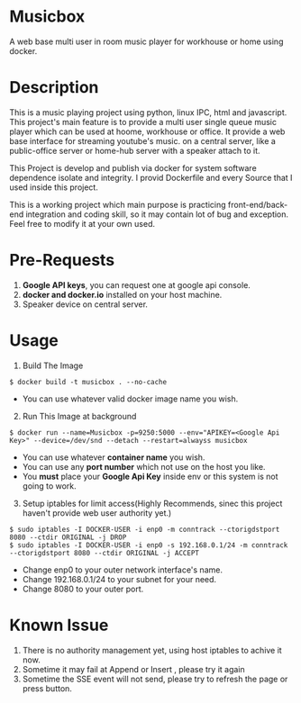 # Musicbox
A web base multi user in room music player for workhouse or home using docker.

# Description
   This is a music playing project using python, linux IPC, html and javascript. This project's main feature is to provide a multi user
 single queue music player which can be used at hoome, workhouse or office. It provide a web base interface for streaming youtube's music.
on a central server, like a public-office server or home-hub server with a speaker attach to it. 

This Project is develop and publish via docker for system software dependence isolate and integrity. I provid Dockerfile and every Source that I used inside this project.

This is a working project which main purpose is practicing front-end/back-end integration and coding skill, so it may contain lot of bug and exception. Feel free to modify it at your own used.

# Pre-Requests
1. **Google API keys**, you can request one at google api console.
2. **docker and docker.io** installed on your host machine. 
3. Speaker device on central server.
# Usage
1. Build The Image 

```
$ docker build -t musicbox . --no-cache
```

* You can use whatever valid docker image name you wish.

2. Run This Image at background
```
$ docker run --name=Musicbox -p=9250:5000 --env="APIKEY=<Google Api Key>" --device=/dev/snd --detach --restart=alwayss musicbox
```
* You can use whatever **container name** you wish.
* You can use any **port number** which not use on the host you like.
* You **must** place your **Google Api Key** inside env or this system is not going to work.


3. Setup iptables for limit access(Highly Recommends, sinec this project haven't provide web user authority yet.)
```
$ sudo iptables -I DOCKER-USER -i enp0 -m conntrack --ctorigdstport 8080 --ctdir ORIGINAL -j DROP
$ sudo iptables -I DOCKER-USER -i enp0 -s 192.168.0.1/24 -m conntrack --ctorigdstport 8080 --ctdir ORIGINAL -j ACCEPT
```
* Change enp0 to your outer network interface's name.
* Change 192.168.0.1/24 to your subnet for your need.
* Change 8080 to your outer port.





# Known Issue

1. There is no authority management yet, using host iptables to achive it now.
2. Sometime it may fail at Append or Insert , please try it again
3. Sometime the SSE event will not send, please try to refresh the page or press button.
